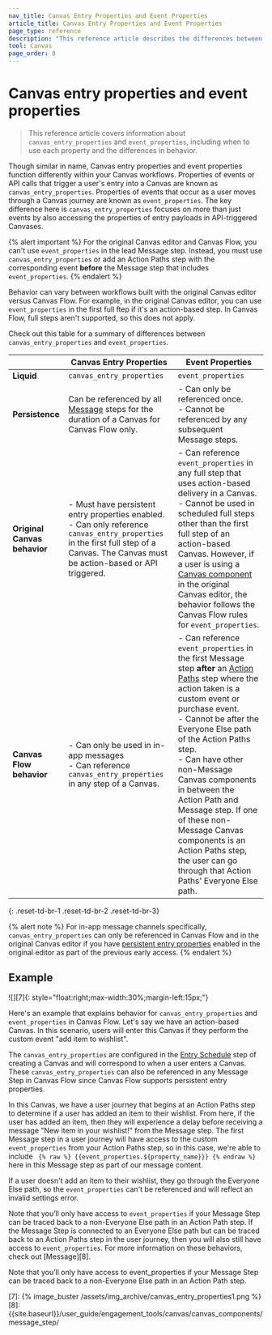 ```yaml
---
nav_title: Canvas Entry Properties and Event Properties
article_title: Canvas Entry Properties and Event Properties
page_type: reference
description: "This reference article describes the differences between Canvas entry properties and event properties, and when to use each property."
tool: Canvas
page_order: 8
---
```


# Canvas entry properties and event properties

> This reference article covers information about `canvas_entry_properties` and `event_properties`, including when to use each property and the differences in behavior.

Though similar in name, Canvas entry properties and event properties function differently within your Canvas workflows. Properties of events or API calls that trigger a user's entry into a Canvas are known as `canvas_entry_properties`. Properties of events that occur as a user moves through a Canvas journey are known as `event_properties`. The key difference here is `canvas_entry_properties` focuses on more than just events by also accessing the properties of entry payloads in API-triggered Canvases.

{% alert important %}
For the original Canvas editor and Canvas Flow, you can't use `event_properties` in the lead Message step. Instead, you must use `canvas_entry_properties` or add an Action Paths step with the corresponding event **before** the Message step that includes `event_properties`.
{% endalert %}

Behavior can vary between workflows built with the original Canvas editor versus Canvas Flow. For example, in the original Canvas editor, you can use `event_properties` in the first full ftep if it's an action-based step. In Canvas Flow, full steps aren't supported, so this does not apply. 

Check out this table for a summary of differences between `canvas_entry_properties` and `event_properties`.

| | Canvas Entry Properties | Event Properties
|----|----|----|
| **Liquid** | `canvas_entry_properties` | `event_properties` |
| **Persistence** | Can be referenced by all [Message][1] steps for the duration of a Canvas for Canvas Flow only. | - Can only be referenced once. <br> - Cannot be referenced by any subsequent Message steps. |
| **Original Canvas behavior** | - Must have persistent entry properties enabled. <br> - Can only reference `canvas_entry_properties` in the first full step of a Canvas. The Canvas must be action-based or API triggered. | - Can reference `event_properties` in any full step that uses action-based delivery in a Canvas. <br> - Cannot be used in scheduled full steps other than the first full step of an action-based Canvas. However, if a user is using a [Canvas component][2] in the original Canvas editor, the behavior follows the Canvas Flow rules for `event_properties`. |
| **Canvas Flow behavior** | - Can only be used in in-app messages <br> - Can reference `canvas_entry_properties` in any step of a Canvas. | - Can reference `event_properties` in the first Message step **after** an [Action Paths][3] step where the action taken is a custom event or purchase event. <br> - Cannot be after the Everyone Else path of the Action Paths step. <br> - Can have other non-Message Canvas components in between the Action Path and Message step. If one of these non-Message Canvas components is an Action Paths step, the user can go through that Action Paths' Everyone Else path. | 
{: .reset-td-br-1 .reset-td-br-2 .reset-td-br-3}

{% alert note %}
For in-app message channels specifically, `canvas_entry_properties` can only be referenced in Canvas Flow and in the original Canvas editor if you have [persistent entry properties][5] enabled in the original editor as part of the previous early access.
{% endalert %}

## Example

![][7]{: style="float:right;max-width:30%;margin-left:15px;"}

Here's an example that explains behavior for `canvas_entry_properties` and `event_properties` in Canvas Flow. Let's say we have an action-based Canvas. In this scenario, users will enter this Canvas if they perform the custom event "add item to wishlist". 

The `canvas_entry_properties` are configured in the [Entry Schedule]({{site.baseurl}}/user_guide/engagement_tools/canvas/create_a_canvas/create_a_canvas#step-2b-set-your-canvas-entry-schedule) step of creating a Canvas and will correspond to when a user enters a Canvas. These `canvas_entry_properties` can also be referenced in any Message Step in Canvas Flow since Canvas Flow supports persistent entry properties. 

In this Canvas, we have a user journey that begins at an Action Paths step to determine if a user has added an item to their wishlist. From here, if the user has added an item, then they will experience a delay before receiving a message "New item in your wishlist!" from the Message step. The first Message step in a user journey will have access to the custom `event_properties` from your Action Paths step, so in this case, we're able to include `` {% raw %} {{event_properties.${property_name}}} {% endraw %}`` here in this Message step as part of our message content. 

If a user doesn't add an item to their wishlist, they go through the Everyone Else path, so the `event_properties` can't be referenced and will reflect an invalid settings error.

Note that you’ll only have access to `event_properties` if your Message Step can be traced back to a non-Everyone Else path in an Action Path step. If the Message Step is connected to an Everyone Else path but can be traced back to an Action Paths step in the user journey, then you will also still have access to `event_properties`. For more information on these behaviors, check out [Message][8].

Note that you’ll only have access to event_properties if your Message Step can be traced back to a non-Everyone Else path in an Action Path step.

[1]: {{site.baseurl}}/user_guide/engagement_tools/canvas/canvas_components/message_step/
[2]: {{site.baseurl}}/user_guide/engagement_tools/canvas/canvas_components/
[3]: {{site.baseurl}}/user_guide/engagement_tools/canvas/canvas_components/action_paths/
[5]: {{site.baseurl}}/user_guide/engagement_tools/canvas/create_a_canvas/canvas_persistent_entry_properties/
[7]: {% image_buster /assets/img_archive/canvas_entry_properties1.png %}
[8]: {{site.baseurl}}/user_guide/engagement_tools/canvas/canvas_components/message_step/